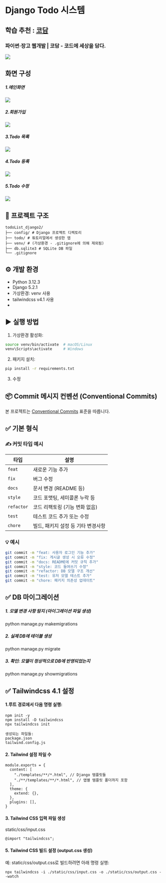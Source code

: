 # Django Todo 시스템


## 학습 추천 : <a href="https://codam.kr/" target="_blank">코담</a>

### 파이썬·장고 웹개발 | 코담 - 코드에 세상을 담다.

<a href="https://codam.kr/" target="_blank">
<img src="https://codam.kr/assets/images/og-image.jpg">
</a>


## 화면 구성

##### 1.메인화면
<img src="https://blogger.googleusercontent.com/img/a/AVvXsEg-2QR0MM2r9tHzCWkieOwgGIhP3vOJihO3bCIlXN6YNSbF1n1iMuoQ8sQnt4_VvxQ8TNQOm5lSIdg9RUkS3XfN88CCd6gbOu5ruKosftWo0crtbLwMoIO83tcLvgW9-tBxK6gGcXNkbttZpndvhj6aogsPPWIHQAW0Pf_DTMc7-NQf2lPjpvLi5zYIR6BO=w640-h364" >

##### 2.회원가입
<img src="https://blogger.googleusercontent.com/img/a/AVvXsEgPBcBn2OFh3ErQrx_MBzkRQcrzH5VMya7xwWujCFsSRnGYseGiA_CkBGU12XcWW4E5RSJBRWGcGL4yDsuP3Fr5vprdFyxspvwo7XG-A_GCgD2gYD6H3Bb6kxd-VzBz-500-IeMdQpDAAbgRLeim_HzbXmS4NqPdLgmxzuNVMWNYVpWaZtegiX8MdJ5AQLZ=w640-h514" >



##### 3.Todo 목록
<img src="https://blogger.googleusercontent.com/img/a/AVvXsEi_n2DUxEBj2EECanJBVPS0JsV6-_TNXdwMXouG57pZZEpTRrlgL0i79Ch587CqaKvnRhIFG5df1vilTc0LkYc2xU5cEqDOOsVoYI_hFJuhoEl1B-U7-HvfFL98sqat-rzqocl0Q3zvvQJ_HSGTVWdT2vsLvXrLbcTW8RArkcYVv3xeMvGZ-vvhRJj53bW_=w528-h640" >


##### 4.Todo 등록
<img src="https://blogger.googleusercontent.com/img/a/AVvXsEg3xuH3QGebLBkMs7Ov3A7QDFOA-3xr_pX0H7jyG_sbIAK9u8NIxEMHANMM_fiOIDtY6iA9pYbt7LNkOYQSGcmh085luMPZSIoglILDXd2EntalHbSLPv9vs5HHNGyyOvwLGjoCU91E5POzcQRz_-1oNX31UbZexmXuhG7Sw92QJ61hQ1HDyR16oD_l0DRt=w525-h640" >


##### 5.Todo 수정
<img src="https://blogger.googleusercontent.com/img/a/AVvXsEhWAaAPHFxwJnuK90jyO7RwNw_Z0n_gHZHmPOCyHY9ivBK-PcXw7fHJ_fBjYcjsylolVfjcB2lMmnE-uy9mrnWiRgWZq7FB7awC9Ws9wumH4lVWZbBTRxP5C9EYHUuwAU7dK8uYcbja50pGccVz2sj4r4UQ3qAQL7T32FoiFC98ZwhiO-RruADhwH7Dq4lU=w536-h640" >




## 📁 프로젝트 구조
```
todoList_django2/  
├── config/ # Django 프로젝트 디렉토리  
├── todo/ # 튜토리얼에서 생성한 앱  
├── venv/ # (가상환경 - .gitignore에 의해 제외됨)  
├── db.sqlite3 # SQLite DB 파일  
└── .gitignore
```

## ⚙️ 개발 환경
- Python 3.12.3
- Django 5.2.1
- 가상환경: venv 사용
- tailwindcss v4.1 사용
- 

## ▶️ 실행 방법
1. 가상환경 활성화:
```bash
source venv/bin/activate  # macOS/Linux
venv\Scripts\activate     # Windows
```

2. 패키지 설치: 
```bash
pip install -r requirements.txt
```

3. 수정


## 📦 Commit 메시지 컨벤션 (Conventional Commits)

본 프로젝트는 [Conventional Commits](https://www.conventionalcommits.org/) 표준을 따릅니다.

## ✅ 기본 형식



### ✍️ 커밋 타입 예시

| 타입        | 설명                                |
|-------------|-------------------------------------|
| `feat`      | 새로운 기능 추가                    |
| `fix`       | 버그 수정                           |
| `docs`      | 문서 변경 (README 등)              |
| `style`     | 코드 포맷팅, 세미콜론 누락 등       |
| `refactor`  | 코드 리팩토링 (기능 변화 없음)       |
| `test`      | 테스트 코드 추가 또는 수정          |
| `chore`     | 빌드, 패키지 설정 등 기타 변경사항   |

### 💡 예시

```bash
git commit -m "feat: 사용자 로그인 기능 추가"
git commit -m "fix: 게시글 생성 시 오류 수정"
git commit -m "docs: README에 커밋 규칙 추가"
git commit -m "style: 코드 들여쓰기 수정"
git commit -m "refactor: DB 모델 구조 개선"
git commit -m "test: 유저 모델 테스트 추가"
git commit -m "chore: 패키지 의존성 업데이트"
```







## ✅ DB 마이그레이션

##### 1. 모델 변경 사항 탐지 (마이그레이션 파일 생성)
python manage.py makemigrations

##### 2. 실제 DB에 테이블 생성
python manage.py migrate

##### 3. 확인: 모델이 정상적으로 DB에 반영되었는지
python manage.py showmigrations



## ✅ Tailwindcss 4.1 설정

####  1.루트 경로에서 다음 명령 실행:
```
npm init -y
npm install -D tailwindcss
npx tailwindcss init

```
    생성되는 파일들:
    package.json
    tailwind.config.js

#### 2. Tailwind 설정 파일 수
```
module.exports = {
  content: [
    "./templates/**/*.html", // Django 템플릿들
    "./**/templates/**/*.html", // 앱별 템플릿 폴더까지 포함
  ],
  theme: {
    extend: {},
  },
  plugins: [],
}
```

#### 3. Tailwind CSS 입력 파일 생성
 static/css/input.css

```
@import "tailwindcss";

```

#### 5. Tailwind CSS 빌드 설정 (output.css 생성)
예: static/css/output.css로 빌드하려면 아래 명령 실행:

```
npx tailwindcss -i ./static/css/input.css -o ./static/css/output.css --watch

```


